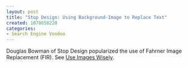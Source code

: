 ```yaml
--- 
layout: post
title: "Stop Design: Using Background-Image to Replace Text"
created: 1078658220
categories: 
- Search Engine Voodoo
---
```

Douglas Bowman of Stop Design popularized the use of Fahrner Image Replacement (FIR). See <a href="http://www.bmannconsulting.com/node/view/954" title="Search Engine Voodoo - Use Images Wisely">Use Images Wisely</a>.

